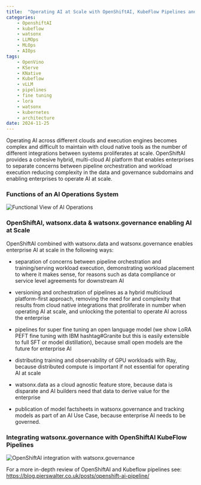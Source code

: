 ```yaml
---
title:  "Operating AI at Scale with OpenShiftAI, KubeFlow Pipelines and watsonx"
categories: 
    - OpenshiftAI
    - kubeflow
    - watsonx
    - LLMOps
    - MLOps
    - AIOps
tags: 
    - OpenVino
    - KServe
    - KNative
    - Kubeflow
    - vLLM
    - pipelines
    - fine tuning
    - lora
    - watsonx
    - kubernetes
    - architecture
date: 2024-11-25
---
```


Operating AI across different clouds and execution engines becomes complex and difficult to maintain with cloud native tools as the number of different integrations between systems proliferates at scale. OpenShiftAI provides a cohesive hybrid, multi-cloud AI platform that enables enterprises to separate concerns between pipeline orchestration and workload execution reducing complexity in the data and governance subdomains and enabling enterprises to operate AI at scale. 

### Functions of an AI Operations System

![Functional View of AI Operations](AIOps_1.png)

### OpenShiftAI, watsonx.data & watsonx.governance enabling AI at Scale

OpenShiftAI combined with watsonx.data and watsonx.governance enables enterprise AI at scale in the following ways:

- separation of concerns between pipeline orchestration and training/serving workload execution, demonstrating workload placement to where it makes sense, for reasons such as data compliance or service level agreements for downstream AI 

- versioning and orchestration of pipelines as a hybrid multicloud platform-first approach, removing the need for and complexity that results from cloud native integrations that proliferate in number when operating AI at scale, and unlocking the potential to operate AI across the enterprise

- pipelines for super fine tuning an open language model (we show LoRA PEFT fine tuning with IBM hashtag#Granite but this is easily extensible to full SFT or model distillation), because small open models are the future for enterprise AI

- distributing training and observability of GPU workloads with Ray, because distributed compute is important if not essential for operating AI at scale

- watsonx.data as a cloud agnostic feature store, because data is disparate and AI builders need that data to derive value for the enterprise 

- publication of model factsheets in watsonx.governance and tracking models as part of an AI Use Case, because enterprise AI needs to be governed. 

### Integrating watsonx.governance with OpenShiftAI KubeFlow Pipelines

![OpenShiftAI integration with watsonx.governance](AIOps_2.png)

For a more in-depth review of OpenShiftAI and Kubeflow pipelines see: https://blog.pierswalter.co.uk/posts/openshift-ai-pipeline/
